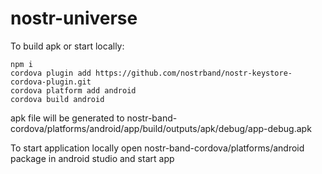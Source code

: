 # nostr-universe

To build apk or start locally:

```
npm i
cordova plugin add https://github.com/nostrband/nostr-keystore-cordova-plugin.git
cordova platform add android
cordova build android
```

apk file will be generated to nostr-band-cordova/platforms/android/app/build/outputs/apk/debug/app-debug.apk

To start application locally open nostr-band-cordova/platforms/android package in android studio and start app
